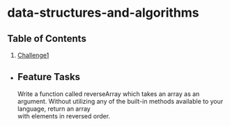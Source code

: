 # data-structures-and-algorithms

## Table of Contents
1. [Challenge1](data-structures-and-algorithms/Code-Challenge-1/README.md)
- ## Feature Tasks
  Write a function called reverseArray which takes an array as an argument. Without utilizing any of the built-in methods available to your language, return an array  
  with elements in reversed order.
